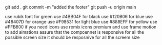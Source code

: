 
git add .
git commit -m "added the footer"
git push -u origin main



use rubik font
for green use #4BB04F
for  black use #120B06
for blue use #48407D
for orange use #F98531
for light blue use #888EFF
for yellow use #FFB800
if you need icons use remix icons premium 
and use frame motion to add aimations 
assure that the compoennet is responsive for all the possible screen size it should be resposnive for all the screem size 